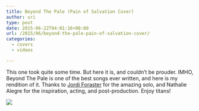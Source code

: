 ```yaml
---
title: Beyond The Pale (Pain of Salvation Cover)
author: uri
type: post
date: 2015-06-22T04:01:16+00:00
url: /2015/06/beyond-the-pale-pain-of-salvation-cover/
categories:
  - covers
  - vídeos

---
```

This one took quite some time. But here it is, and couldn&#8217;t be prouder. IMHO, Beyond The Pale is one of the best songs ever written, and here is my rendition of it. Thanks to [Jordi Foraster][1] for the amazing solo, and Nathalie Alegre for the inspiration, acting, and post-production. Enjoy titans!

[![](http://img.youtube.com/vi/-BSvkpayG98/0.jpg)](https://youtube.com/watch?v=-BSvkpayG98) 

 [1]: https://www.facebook.com/jordi.foraster?fref=browse_search